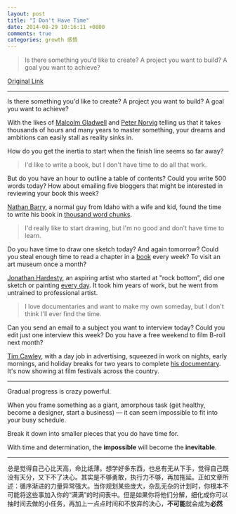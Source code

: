 ```yaml
---
layout: post
title: "I Don't Have Time"
date: 2014-08-29 10:16:11 +0800
comments: true
categories: growth 感悟
---
```

>Is there something you'd like to create? A project you want to build? A goal you want to achieve?
<!--more-->
[Original Link](http://www.mdswanson.com/blog/2012/10/28/i-dont-have-time.html)
- - -
Is there something you'd like to create? A project you want to build? A goal you want to achieve?

With the likes of [Malcolm Gladwell][mg] and [Peter Norvig][pn] telling us that it takes
thousands of hours and many years to master something, your dreams and ambitions can 
easily stall as reality sinks in. 

[mg]: http://www.gladwell.com/outliers/outliers_excerpt1.html
[pn]: http://norvig.com/21-days.html

How do you get the inertia to start when the finish line seems so far away?

> I'd like to write a book, but I don't have time to do all that work.

But do you have an hour to outline a table of contents? Could you write 500
words today? How about emailing five bloggers that might be interested in reviewing your
book this week?

[Nathan Barry][nb], a normal guy from Idaho with a wife and kid, found the time to write 
his book in [thousand word chunks][book]. 

[nb]: http://nathanbarry.com/
[book]: http://nathanbarry.com/commitment-changed-career/

> I'd really like to start drawing, but I'm no good and don't have time to learn.

Do you have time to draw one sketch today? And again tomorrow? Could you steal enough
time to read a chapter in a [book][drs] every week? To visit an art museum once a month?

[Jonathan Hardesty][jh], an aspiring artist who started at "rock bottom", did 
one sketch or painting [every day][paint]. It took him years of work, but he went
from untrained to professional artist.

[drs]: http://www.drawright.com/
[jh]: http://www.jonathanhardesty.com/
[paint]: http://conceptart.org/forums/showthread.php?870

> I love documentaries and want to make my own someday, but I don't think I'll ever find the time.

Can you send an email to a subject you want to interview today? Could you edit just one 
interview this week? Do you have a free weekend to film B-roll next month?

[Tim Cawley][tc], with a day job in advertising, squeezed in work on nights, early 
mornings, and holiday breaks for two years to complete [his documentary][fns]. It's now
showing at film festivals across the country.

[tc]: http://timcawley.blogspot.com/
[fns]: http://fromnothingsomething.com/

---

Gradual progress is crazy powerful. 

When you frame something as a giant, amorphous task (get healthy, become a designer, 
start a business) &mdash; it can seem impossible to fit into your busy schedule.

Break it down into smaller pieces that you do have time for. 

With time and determination, the **impossible** will become the **inevitable**.

___
总是觉得自己心比天高，命比纸薄。想学好多东西，也总有无从下手，觉得自己既没有天分，又下不了决心。其实是不够勇敢，执行力不够，再加拖延。正如文章所述：循序渐进的力量异常强大。当你规划某些庞大，杂乱无杂的计划时，你根本不可能将这些事加入你的“满满”的时间表中。但是如果你将他们分解，细化成你可以抽时间去做的小任务，再加上一点点时间和不放弃的决心，**不可能**就会成为**必然**